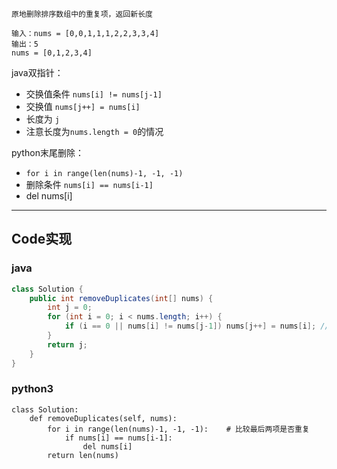
`原地删除排序数组中的重复项，返回新长度`

```
输入：nums = [0,0,1,1,1,2,2,3,3,4]
输出：5
nums = [0,1,2,3,4]
```

java双指针： 
* 交换值条件 `nums[i] != nums[j-1]` 
* 交换值 `nums[j++] = nums[i]`
* 长度为 `j`
* 注意长度为`nums.length = 0`的情况

python末尾删除：
* `for i in range(len(nums)-1, -1, -1)`
* 删除条件 `nums[i] == nums[i-1]`
* del nums[i]

* * *
## Code实现
### java
```java
class Solution {
    public int removeDuplicates(int[] nums) {
        int j = 0;
        for (int i = 0; i < nums.length; i++) {
            if (i == 0 || nums[i] != nums[j-1]) nums[j++] = nums[i]; //j+1项的值替换成nums[i],长度为j
        }
        return j;
    }
}
```
### python3
```python3
class Solution:
    def removeDuplicates(self, nums):
        for i in range(len(nums)-1, -1, -1):    # 比较最后两项是否重复
            if nums[i] == nums[i-1]:
                del nums[i]
        return len(nums)
```	

